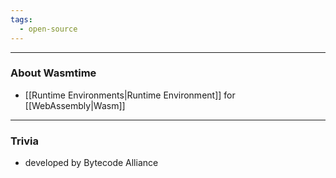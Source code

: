 ```yaml
---
tags:
  - open-source
---
```

---

### About Wasmtime

- [[Runtime Environments|Runtime Environment]] for [[WebAssembly|Wasm]]

---

### Trivia

- developed by Bytecode Alliance